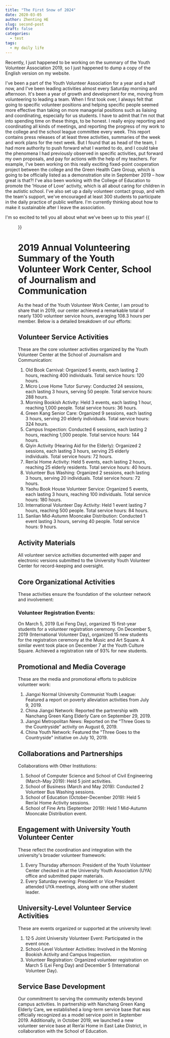 ```yaml
---
title: "The First Snow of 2024"
date: 2020-03-05
author: Zhenting HE
slug: second-post
draft: false
categories:
  - test
tags:
  - my daily life
---
```

Recently, I just happened to be working on the summary of the Youth Volunteer Association 2019, so I just happened to dump a copy of the English version on my website.

I've been a part of the Youth Volunteer Association for a year and a half now, and I've been leading activities almost every Saturday morning and afternoon. It's been a year of growth and development for me, moving from volunteering to leading a team. When I first took over, I always felt that going to specific volunteer positions and helping specific people seemed more effective than taking on more managerial positions such as liaising and coordinating, especially for us students. I have to admit that I'm not that into spending time on these things, to be honest. I really enjoy reporting and coordinating all kinds of meetings, and reporting the progress of my work to the college and the school league committee every week. This report contains press releases of at least three activities, summaries of the week and work plans for the next week. But I found that as head of the team, I had more authority to push forward what I wanted to do, and I could take the phenomena I had previously observed in specific activities, put forward my own proposals, and pay for actions with the help of my teachers. For example, I've been working on this really exciting fixed-point cooperation project between the college and the Green Health Care Group, which is going to be officially listed as a demonstration site in September 2019 – how great is that?! I've also been working with the College of Education to promote the 'House of Love' activity, which is all about caring for children in the autistic school. I've also set up a daily volunteer contact group, and with the team's support, we've encouraged at least 300 students to participate in the daily practice of public welfare. I'm currently thinking about how to make it sustainable after I leave the association.

I'm so excited to tell you all about what we've been up to this year!
{{<figure src="/images/Young Volunteers Association.jpg" title="Young Volunteers Association" width="360">}}

# 2019 Annual Volunteering Summary of the Youth Volunteer Work Center, School of Journalism and Communication

As the head of the Youth Volunteer Work Center, I am proud to share that in 2019, our center achieved a remarkable total of nearly 1300 volunteer service hours, averaging 108.3 hours per member. Below is a detailed breakdown of our efforts:

## Volunteer Service Activities
These are the core volunteer activities organized by the Youth Volunteer Center at the School of Journalism and Communication:

1. Old Book Carnival: Organized 5 events, each lasting 2 hours, reaching 400 individuals. Total service hours: 120 hours.
2. Micro Love Home Tutor Survey: Conducted 24 sessions, each lasting 3 hours, serving 50 people. Total service hours: 288 hours.
3. Morning Bookish Activity: Held 3 events, each lasting 1 hour, reaching 1,000 people. Total service hours: 36 hours.
4. Green Kang Senior Care: Organized 9 sessions, each lasting 3 hours, serving 20 elderly individuals. Total service hours: 324 hours.
5. Campus Inspection: Conducted 6 sessions, each lasting 2 hours, reaching 1,000 people. Total service hours: 144 hours.
6. Qiyin Activity (Hearing Aid for the Elderly): Organized 2 sessions, each lasting 3 hours, serving 25 elderly individuals. Total service hours: 72 hours.
7. Ren’ai Home Activity: Held 5 events, each lasting 2 hours, reaching 25 elderly residents. Total service hours: 40 hours.
8. Volunteer Bus Washing: Organized 2 sessions, each lasting 3 hours, serving 20 individuals. Total service hours: 72 hours.
9. Yaohu Book House Volunteer Service: Organized 5 events, each lasting 3 hours, reaching 100 individuals. Total service hours: 180 hours.
10. International Volunteer Day Activity: Held 1 event lasting 7 hours, reaching 500 people. Total service hours: 84 hours.
11. Sanlian Mid-Autumn Mooncake Distribution: Conducted 1 event lasting 3 hours, serving 40 people. Total service hours: 9 hours.

## Activity Materials
All volunteer service activities documented with paper and electronic versions submitted to the University Youth Volunteer Center for record-keeping and oversight.
## Core Organizational Activities
These activities ensure the foundation of the volunteer network and involvement:
### Volunteer Registration Events:
On March 5, 2019 (Lei Feng Day), organized 15 first-year students for a volunteer registration ceremony.
On December 5, 2019 (International Volunteer Day), organized 15 new students for the registration ceremony at the Music and Art Square. A similar event took place on December 7 at the Youth Culture Square.
Achieved a registration rate of 93% for new students.

## Promotional and Media Coverage
These are the media and promotional efforts to publicize volunteer work:
1. Jiangxi Normal University Communist Youth League: Featured a report on poverty alleviation activities from July 9, 2019.
2. China Jiangxi Network: Reported the partnership with Nanchang Green Kang Elderly Care on September 29, 2019.
3. Jiangxi Metropolitan News: Reported on the “Three Goes to the Countryside” activity on August 6, 2019.
4. China Youth Network: Featured the "Three Goes to the Countryside" initiative on July 10, 2019.

## Collaborations and Partnerships
Collaborations with Other Institutions:
1. School of Computer Science and School of Civil Engineering (March-May 2019): Held 5 joint activities.
2. School of Business (March and May 2019): Conducted 2 Volunteer Bus Washing sessions.
3. School of Education (October-December 2019): Held 5 Ren’ai Home Activity sessions.
4. School of Fine Arts (September 2019): Held 1 Mid-Autumn Mooncake Distribution event.

## Engagement with University Youth Volunteer Center
These reflect the coordination and integration with the university's broader volunteer framework:
1. Every Thursday afternoon: President of the Youth Volunteer Center checked in at the University Youth Association (UYA) office and submitted paper materials.
2. Every Saturday evening: President or Vice President attended UYA meetings, along with one other student leader.

## University-Level Volunteer Service Activities
These are events organized or supported at the university level:
1. 12·5 Joint University Volunteer Event: Participated in the event once.
2. School-Level Volunteer Activities: Involved in the Morning Bookish Activity and Campus Inspection.
3. Volunteer Registration: Organized volunteer registration on March 5 (Lei Feng Day) and December 5 (International Volunteer Day).

## Service Base Development
Our commitment to serving the community extends beyond campus activities. In partnership with Nanchang Green Kang Elderly Care, we established a long-term service base that was officially recognized as a model service point in September 2019. Additionally, in October 2019, we launched a new volunteer service base at Ren’ai Home in East Lake District, in collaboration with the School of Education.